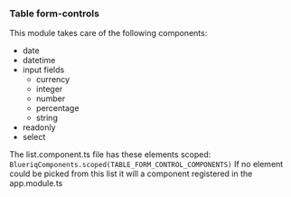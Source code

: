 ### Table form-controls
This module takes care of the following components:

* date
* datetime
* input fields
  * currency
  * integer
  * number
  * percentage
  * string
* readonly
* select

The list.component.ts file has these elements scoped: 
``BlueriqComponents.scoped(TABLE_FORM_CONTROL_COMPONENTS)``
If no element could be picked from this list it will a component registered in the app.module.ts
